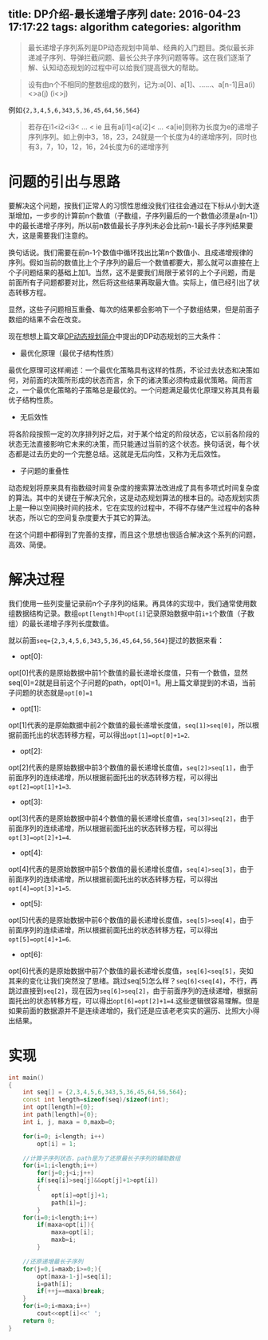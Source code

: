 title: DP介绍-最长递增子序列
date: 2016-04-23 17:17:22
tags: algorithm
categories: algorithm
---


> 最长递增子序列系列是DP动态规划中简单、经典的入门题目。类似最长非递减子序列、导弹拦截问题、最长公共子序列问题等等。这在我们逐渐了解、认知动态规划的过程中可以给我们提高很大的帮助。

> 设有由n个不相同的整数组成的数列，记为:a[0]、a[1]、……、a[n-1]且a(i)<>a(j) (i<>j)

例如`{2,3,4,5,6,343,5,36,45,64,56,564}`

>若存在i1<i2<i3< … < ie 且有a[i1]<a[i2]< … <a[ie]则称为长度为e的递增子序列序列。如上例中3，18，23，24就是一个长度为4的递增序列，同时也有3，7，10，12，16，24长度为6的递增序列

<!--more-->

# 问题的引出与思路 #

要解决这个问题，按我们正常人的习惯性思维没我们往往会通过在下标从小到大逐渐增加，一步步的计算前n个数值（子数组，子序列最后的一个数值必须是a[n-1]）中的最长递增子序列，所以前n数值最长子序列未必会比前n-1最长子序列结果要大，这是需要我们注意的。

换句话说。我们需要在前n-1个数值中循环找出比第n个数值小、且成递增规律的序列。假如当前的数值比上个子序列的最后一个数值都要大，那么就可以直接在上个子问题结果的基础上加1。当然，这不是要我们局限于紧邻的上个子问题，而是前面所有子问题都要对比，然后将这些结果再取最大值。实际上，值已经引出了状态转移方程。

显然，这些子问题相互重叠、每次的结果都会影响下一个子数组结果，但是前面子数组的结果不会在改变。

现在想想上篇文章[DP动态规划简介](http://peihao.space/2016/04/22/DP-intro/)中提出的DP动态规划的三大条件：


- 最优化原理（最优子结构性质） 

最优化原理可这样阐述：一个最优化策略具有这样的性质，不论过去状态和决策如何，对前面的决策所形成的状态而言，余下的诸决策必须构成最优策略。简而言之，一个最优化策略的子策略总是最优的。一个问题满足最优化原理又称其具有最优子结构性质。

- 无后效性

将各阶段按照一定的次序排列好之后，对于某个给定的阶段状态，它以前各阶段的状态无法直接影响它未来的决策，而只能通过当前的这个状态。换句话说，每个状态都是过去历史的一个完整总结。这就是无后向性，又称为无后效性。

- 子问题的重叠性

动态规划将原来具有指数级时间复杂度的搜索算法改进成了具有多项式时间复杂度的算法。其中的关键在于解决冗余，这是动态规划算法的根本目的。动态规划实质上是一种以空间换时间的技术，它在实现的过程中，不得不存储产生过程中的各种状态，所以它的空间复杂度要大于其它的算法。

在这个问题中都得到了完善的支撑，而且这个思想也很适合解决这个系列的问题，高效、简便。

# 解决过程 #

我们使用一些列变量记录前n个子序列的结果。再具体的实现中，我们通常使用数组数据结构记录。数组`opt[length]`中`opt[i]`记录原始数据中前`i+1`个数值（子数组）的最长递增子序列长度数值。

就以前面`seq={2,3,4,5,6,343,5,36,45,64,56,564}`提过的数据来看：

- opt[0]:

opt[0]代表的是原始数据中前1个数值的最长递增长度值，只有一个数值，显然seq[0]=2就是目前这个子问题的path，opt[0]=1。用上篇文章提到的术语，当前子问题的状态就是`opt[0]=1`

- opt[1]:

opt[1]代表的是原始数据中前2个数值的最长递增长度值，`seq[1]>seq[0]`，所以根据前面托出的状态转移方程，可以得出`opt[1]=opt[0]+1=2`.

- opt[2]:

opt[2]代表的是原始数据中前3个数值的最长递增长度值，`seq[2]>seq[1]`，由于前面序列的连续递增，所以根据前面托出的状态转移方程，可以得出`opt[2]=opt[1]+1=3`.

- opt[3]:

opt[3]代表的是原始数据中前4个数值的最长递增长度值，`seq[3]>seq[2]`，由于前面序列的连续递增，所以根据前面托出的状态转移方程，可以得出`opt[3]=opt[2]+1=4`.

- opt[4]:

opt[4]代表的是原始数据中前5个数值的最长递增长度值，`seq[4]>seq[3]`，由于前面序列的连续递增，所以根据前面托出的状态转移方程，可以得出`opt[4]=opt[3]+1=5`.

- opt[5]:

opt[5]代表的是原始数据中前6个数值的最长递增长度值，`seq[5]>seq[4]`，由于前面序列的连续递增，所以根据前面托出的状态转移方程，可以得出`opt[5]=opt[4]+1=6`.

- opt[6]:

opt[6]代表的是原始数据中前7个数值的最长递增长度值，`seq[6]<seq[5]`，突如其来的变化让我们突然没了思绪。跳过seq[5]怎么样？`seq[6]<seq[4]`，不行，再跳过直接到`seq[2]`，现在因为`seq[6]>seq[2]`，由于前面序列的连续递增，根据前面托出的状态转移方程，可以得出`opt[6]=opt[2]+1=4`.这些逻辑很容易理解。但是如果前面的数据源并不是连续递增的，我们还是应该老老实实的遍历、比照大小得出结果。

# 实现 #

```c++
int main()
{
    int seq[] = {2,3,4,5,6,343,5,36,45,64,56,564};
    const int length=sizeof(seq)/sizeof(int);
    int opt[length]={0};
    int path[length]={0};
    int i, j, maxa = 0,maxb=0;

    for(i=0; i<length; i++)
        opt[i] = 1;

	//计算子序列状态，path是为了还原最长子序列的辅助数组
    for(i=1;i<length;i++)
        for(j=0;j<i;j++)
        if(seq[i]>seq[j]&&opt[j]+1>opt[i])
        {
            opt[i]=opt[j]+1;
            path[i]=j;
        }
    for(i=0;i<length;i++)
        if(maxa<opt[i]){
            maxa=opt[i];
            maxb=i;
        }

	//还原递增最长子序列
    for(j=0,i=maxb;i>=0;){
        opt[maxa-1-j]=seq[i];
        i=path[i];
        if(++j==maxa)break;
    }
    for(i=0;i<maxa;i++)
        cout<<opt[i]<<' ';
    return 0;
}
```